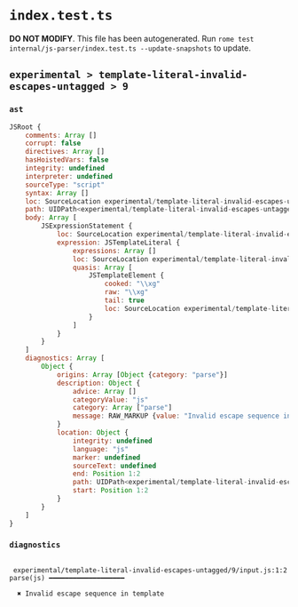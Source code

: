 # `index.test.ts`

**DO NOT MODIFY**. This file has been autogenerated. Run `rome test internal/js-parser/index.test.ts --update-snapshots` to update.

## `experimental > template-literal-invalid-escapes-untagged > 9`

### `ast`

```javascript
JSRoot {
	comments: Array []
	corrupt: false
	directives: Array []
	hasHoistedVars: false
	integrity: undefined
	interpreter: undefined
	sourceType: "script"
	syntax: Array []
	loc: SourceLocation experimental/template-literal-invalid-escapes-untagged/9/input.js 1:0-1:5
	path: UIDPath<experimental/template-literal-invalid-escapes-untagged/9/input.js>
	body: Array [
		JSExpressionStatement {
			loc: SourceLocation experimental/template-literal-invalid-escapes-untagged/9/input.js 1:0-1:5
			expression: JSTemplateLiteral {
				expressions: Array []
				loc: SourceLocation experimental/template-literal-invalid-escapes-untagged/9/input.js 1:0-1:5
				quasis: Array [
					JSTemplateElement {
						cooked: "\\xg"
						raw: "\\xg"
						tail: true
						loc: SourceLocation experimental/template-literal-invalid-escapes-untagged/9/input.js 1:1-1:4
					}
				]
			}
		}
	]
	diagnostics: Array [
		Object {
			origins: Array [Object {category: "parse"}]
			description: Object {
				advice: Array []
				categoryValue: "js"
				category: Array ["parse"]
				message: RAW_MARKUP {value: "Invalid escape sequence in template"}
			}
			location: Object {
				integrity: undefined
				language: "js"
				marker: undefined
				sourceText: undefined
				end: Position 1:2
				path: UIDPath<experimental/template-literal-invalid-escapes-untagged/9/input.js>
				start: Position 1:2
			}
		}
	]
}
```

### `diagnostics`

```

 experimental/template-literal-invalid-escapes-untagged/9/input.js:1:2 parse(js) ━━━━━━━━━━━━━━━━━━━

  ✖ Invalid escape sequence in template


```
